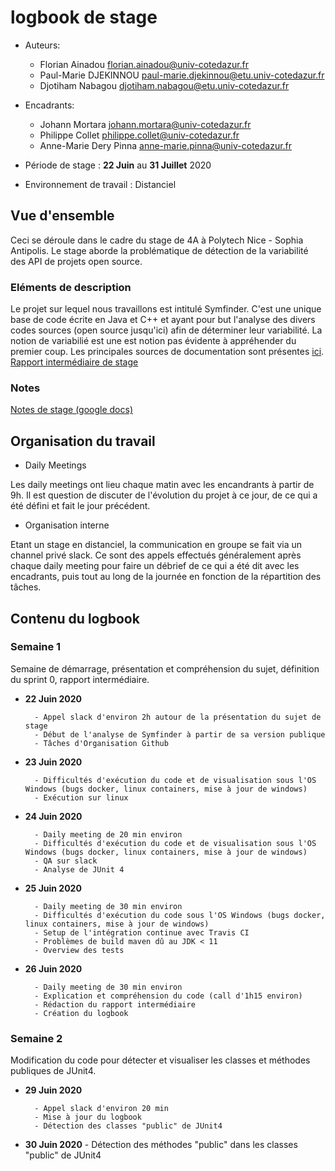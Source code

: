 # logbook de stage

* Auteurs:
    * Florian Ainadou <florian.ainadou@univ-cotedazur.fr>
    * Paul-Marie DJEKINNOU <paul-marie.djekinnou@etu.univ-cotedazur.fr>
    * Djotiham Nabagou <djotiham.nabagou@etu.univ-cotedazur.fr>
    
 * Encadrants:
    * Johann Mortara <johann.mortara@univ-cotedazur.fr>
    * Philippe Collet <philippe.collet@univ-cotedazur.fr>
    * Anne-Marie Dery Pinna <anne-marie.pinna@univ-cotedazur.fr>
    
* Période de stage : **22 Juin** au **31 Juillet** 2020
* Environnement de travail : Distanciel

## Vue d'ensemble
Ceci se déroule dans le cadre du stage de 4A à Polytech Nice - Sophia Antipolis.
Le stage aborde la problématique de détection de la variabilité des API de projets open source.

### Eléments de description
Le projet sur lequel nous travaillons est intitulé Symfinder. C'est une unique base de code écrite en Java et C++ et ayant pour but l'analyse des divers codes sources (open source jusqu'ici) afin de déterminer leur variabilité.
La notion de variabilié est une est notion pas évidente à appréhender du premier coup. Les principales sources de documentation sont présentes [ici](https://deathstar3.github.io/symfinder-demo/papers/splc2019-preprint-tool.pdf).
[Rapport intermédiaire de stage](./docs_internship/SymfinderAPI_Rapport_intermediaire_stage_SI4.pdf)

### Notes
 [Notes de stage (google docs)](https://docs.google.com/document/d/1KXAPch3qqgXP3Mnon6vU7TWw2jPbenwqKQ-6ZYf9UIA/edit?usp=sharing)

## Organisation du travail
* Daily Meetings

Les daily meetings ont lieu chaque matin avec les encandrants à partir de 9h.
Il est question de discuter de l'évolution du projet à ce jour, de ce qui a été défini et fait le jour précédent.

* Organisation interne

Etant un stage en distanciel, la communication en groupe se fait via un channel privé slack. Ce sont des appels  effectués généralement après chaque daily meeting pour faire un débrief de ce qui a été dit avec les encadrants, puis tout au long de la journée en fonction de la répartition des tâches.

## Contenu du logbook

### Semaine 1
Semaine de démarrage, présentation et compréhension du sujet, définition du sprint 0, rapport intermédiaire.
* **22 Juin 2020**

        - Appel slack d'environ 2h autour de la présentation du sujet de stage
        - Début de l'analyse de Symfinder à partir de sa version publique
        - Tâches d'Organisation Github       

* **23 Juin 2020**

        - Difficultés d'exécution du code et de visualisation sous l'OS Windows (bugs docker, linux containers, mise à jour de windows)
        - Exécution sur linux

* **24 Juin 2020**

        - Daily meeting de 20 min environ
        - Difficultés d'exécution du code et de visualisation sous l'OS Windows (bugs docker, linux containers, mise à jour de windows)
        - QA sur slack
        - Analyse de JUnit 4

* **25 Juin 2020**

        - Daily meeting de 30 min environ
        - Difficultés d'exécution du code sous l'OS Windows (bugs docker, linux containers, mise à jour de windows)
        - Setup de l'intégration continue avec Travis CI
        - Problèmes de build maven dû au JDK < 11
        - Overview des tests

* **26 Juin 2020**

        - Daily meeting de 30 min environ
        - Explication et compréhension du code (call d'1h15 environ)
        - Rédaction du rapport intermédiaire
        - Création du logbook

### Semaine 2
Modification du code pour détecter et visualiser les classes et méthodes publiques de JUnit4.
* **29 Juin 2020**

        - Appel slack d'environ 20 min
        - Mise à jour du logbook
        - Détection des classes "public" de JUnit4

* **30 Juin 2020**
        - Détection des méthodes "public" dans les classes "public" de JUnit4
